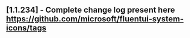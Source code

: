 ## [1.1.234] - Complete change log present here https://github.com/microsoft/fluentui-system-icons/tags